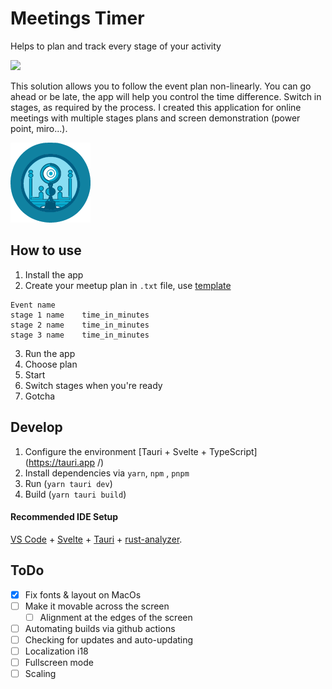 # Meetings Timer
Helps to plan and track every stage of your activity

![](https://i.imgur.com/0NzAwgK.gif)

This solution allows you to follow the event plan non-linearly.
You can go ahead or be late, the app will help you control the time difference. Switch in stages, as required by the process.
I created this application for online meetings with multiple stages plans and screen demonstration (power point, miro...).

![](src-tauri/icons/icon128x128.png)
## How to use
1. Install the app
2. Create your meetup plan in `.txt` file, use [template](example_plan.txt)
```plain-text
Event name
stage 1 name	time_in_minutes
stage 2 name	time_in_minutes
stage 3 name	time_in_minutes
```
3. Run the app
4. Choose plan
5. Start
6. Switch stages when you're ready
7. Gotcha


## Develop

1. Configure the environment [Tauri + Svelte + TypeScript](https://tauri.app /)
2. Install dependencies via `yarn`, `npm` , `pnpm`
3. Run (`yarn tauri dev`)
4. Build (`yarn tauri build`)


#### Recommended IDE Setup

[VS Code](https://code.visualstudio.com/) + [Svelte](https://marketplace.visualstudio.com/items?itemName=svelte.svelte-vscode) + [Tauri](https://marketplace.visualstudio.com/items?itemName=tauri-apps.tauri-vscode) + [rust-analyzer](https://marketplace.visualstudio.com/items?itemName=rust-lang.rust-analyzer).

## ToDo
- [x] Fix fonts & layout on MacOs
- [ ] Make it movable across the screen
	- [ ] Alignment at the edges of the screen
- [ ] Automating builds via github actions
- [ ] Checking for updates and auto-updating
- [ ] Localization i18
- [ ] Fullscreen mode
- [ ] Scaling
